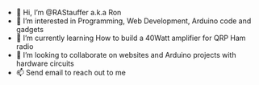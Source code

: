 - 👋 Hi, I’m @RAStauffer a.k.a Ron
- 👀 I’m interested in Programming, Web Development, Arduino code and gadgets
- 🌱 I’m currently learning How to build a 40Watt amplifier for QRP Ham radio
- 💞️ I’m looking to collaborate on websites and Arduino projects with hardware circuits
- 📫 Send email to reach out to me

<!---
RAStauffer/RAStauffer is a ✨ special ✨ repository because its `README.md` (this file) appears on your GitHub profile.
You can click the Preview link to take a look at your changes.
--->
